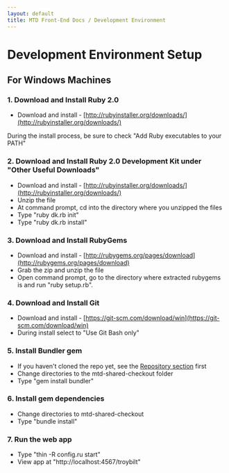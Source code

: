 ```yaml
---
layout: default
title: MTD Front-End Docs / Development Environment
---
```


# Development Environment Setup

## For Windows Machines

### 1. Download and Install Ruby 2.0

* Download and install - [http://rubyinstaller.org/downloads/](http://rubyinstaller.org/downloads/)

During the install process, be sure to check "Add Ruby executables to your PATH"

### 2. Download and Install Ruby 2.0 Development Kit under "Other Useful Downloads"

* Download and install - [http://rubyinstaller.org/downloads/](http://rubyinstaller.org/downloads/) 
* Unzip the file
* At command prompt, cd into the directory where you unzipped the files
* Type "ruby dk.rb init"
* Type "ruby dk.rb install"

### 3. Download and Install RubyGems

* Download and install - [http://rubygems.org/pages/download](http://rubygems.org/pages/download)
* Grab the zip and unzip the file
* Open command prompt, go to the directory where extracted rubygems is and run "ruby setup.rb".

### 4. Download and Install Git 

* Download and install - [https://git-scm.com/download/win](https://git-scm.com/download/win)
* During install select to "Use Git Bash only"

### 5. Install Bundler gem

* If you haven't cloned the repo yet, see the [Repository section](/repository) first
* Change directories to the mtd-shared-checkout folder
* Type "gem install bundler"

### 6. Install gem dependencies

* Change directories to mtd-shared-checkout
* Type "bundle install"

### 7. Run the web app

* Type "thin -R config.ru start"
* View app at "http://localhost:4567/troybilt" 